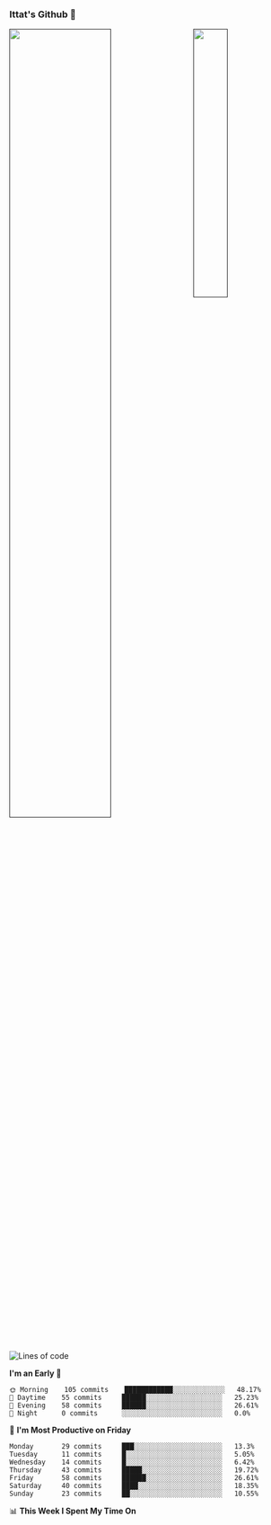 ### Ittat's Github 👋

<a href="">
  <img align="center" src="https://github-readme-stats.vercel.app/api?username=ittat&hide_border=true&show_icons=true&count_private=true&theme=graywhite"  width="60%"/>
</a>

<a href="">
  <img align="right" src="https://github-readme-stats.vercel.app/api/top-langs/?username=ittat&hide_border=true&theme=graywhite"  width="35%" />
</a>


<!--START_SECTION:waka-->
![Lines of code](https://img.shields.io/badge/From%20Hello%20World%20I%27ve%20Written-56.4%20million%20lines%20of%20code-blue)

**I'm an Early 🐤** 

```text
🌞 Morning    105 commits    ████████████░░░░░░░░░░░░░   48.17% 
🌆 Daytime    55 commits     ██████░░░░░░░░░░░░░░░░░░░   25.23% 
🌃 Evening    58 commits     ██████░░░░░░░░░░░░░░░░░░░   26.61% 
🌙 Night      0 commits      ░░░░░░░░░░░░░░░░░░░░░░░░░   0.0%

```
📅 **I'm Most Productive on Friday** 

```text
Monday       29 commits     ███░░░░░░░░░░░░░░░░░░░░░░   13.3% 
Tuesday      11 commits     █░░░░░░░░░░░░░░░░░░░░░░░░   5.05% 
Wednesday    14 commits     █░░░░░░░░░░░░░░░░░░░░░░░░   6.42% 
Thursday     43 commits     █████░░░░░░░░░░░░░░░░░░░░   19.72% 
Friday       58 commits     ██████░░░░░░░░░░░░░░░░░░░   26.61% 
Saturday     40 commits     ████░░░░░░░░░░░░░░░░░░░░░   18.35% 
Sunday       23 commits     ██░░░░░░░░░░░░░░░░░░░░░░░   10.55%

```


📊 **This Week I Spent My Time On** 

```text
```


<!--END_SECTION:waka-->



<!--
**ittat/ittat** is a ✨ _special_ ✨ repository because its `README.md` (this file) appears on your GitHub profile.

Here are some ideas to get you started:

- 🔭 I’m currently working on ...
- 🌱 I’m currently learning ...
- 👯 I’m looking to collaborate on ...
- 🤔 I’m looking for help with ...
- 💬 Ask me about ...
- 📫 How to reach me: ...
- 😄 Pronouns: ...
- ⚡ Fun fact: ...

    technologies: {
        mobileApp: ["Android App"],
        frontEnd: {
            js: ["Vue", "Nuxt"],
            css: ["materialize", "vuetify", "bootstrap"]
        },
        backEnd: {
            js: ["node", "express", "SuiteScript"],
            python: ["flask"]
        },
        devOps: ["AWS", "Docker🐳", "Route53", "Nginx"],
        databases: ["mongo", "MySql", "sqlite"],
        misc: ["Firebase", "Socket.IO", "selenium", "open-cv", "php", "SuiteApp"]
    },
-->
